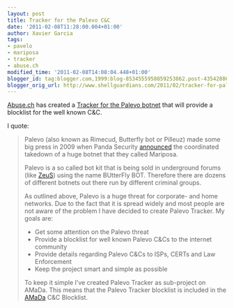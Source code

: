 ```yaml
---
layout: post
title: Tracker for the Palevo C&C
date: '2011-02-08T11:28:00.004+01:00'
author: Xavier Garcia
tags:
- pavelo
- mariposa
- tracker
- abuse.ch
modified_time: '2011-02-08T14:08:04.448+01:00'
blogger_id: tag:blogger.com,1999:blog-8534555958859253862.post-4354288671395763322
blogger_orig_url: http://www.shellguardians.com/2011/02/tracker-for-palevo-c.html
---
```

[Abuse.ch](http://www.abuse.ch/) has created a [Tracker for the Palevo botnet](http://www.abuse.ch/?p=3231) that will provide a blocklist for the well known C&C.  
  
I quote:  

> Palevo (also known as Rimecud, Butterfly bot or Pilleuz) made some big press in 2009 when Panda Security [announced](http://pandalabs.pandasecurity.com/mariposa-botnet/) the coordinated takedown of a huge botnet that they called Mariposa.
>
> Palevo is a so called bot kit that is being sold in underground forums (like [ZeuS](https://zeustracker.abuse.ch/faq.php)) using the name BUtterFly BOT. Therefore there are dozens of different botnets out there run by different criminal groups.
>   
> As outlined above, Palevo is a huge threat for corporate- and home networks. Due to the fact that it is spread widely and most people are not aware of the problem I have decided to create Palevo Tracker. My goals are:  
>   
> *   Get some attention on the Palevo threat
> *   Provide a blocklist for well known Palevo C&Cs to the internet community
> *   Provide details regarding Palevo C&Cs to ISPs, CERTs and Law Enforcement
> *   Keep the project smart and simple as possible
>
> To keep it simple I’ve created Palevo Tracker as sub-project on AMaDa. This means that the Palevo Tracker blocklist is included in the [AMaDa](http://amada.abuse.ch/) C&C Blocklist.
